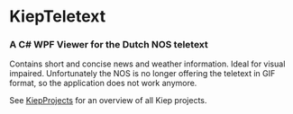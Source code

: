 # KiepTeletext
### A C# WPF Viewer for the Dutch NOS teletext

Contains short and concise news and weather information. Ideal for visual impaired.
Unfortunately the NOS is no longer offering the teletext in GIF format, so the application does not work anymore.

See [KiepProjects](https://github.com/Joozt/KiepProjects) for an overview of all Kiep projects.
